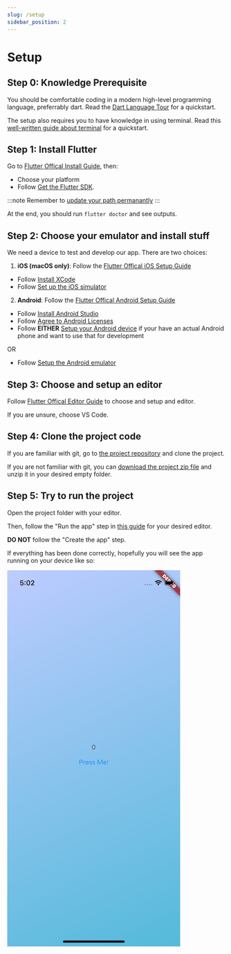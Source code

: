 ```yaml
---
slug: /setup
sidebar_position: 2
---
```


# Setup

## Step 0: Knowledge Prerequisite

You should be comfortable coding in a modern high-level programming language, preferrably dart.
Read the [Dart Language Tour](https://dart.dev/guides/language/language-tour) for a quickstart.

The setup also requires you to have knowledge in using terminal.
Read this [well-written guide about terminal](https://towardsdatascience.com/a-quick-guide-to-using-command-line-terminal-96815b97b955) for a quickstart.

## Step 1: Install Flutter

Go to [Flutter Offical Install Guide](https://docs.flutter.dev/get-started/install), then:
- Choose your platform
- Follow [Get the Flutter SDK](https://docs.flutter.dev/get-started/install/macos#get-sdk).

:::note
Remember to [update your path permanantly](https://docs.flutter.dev/get-started/install/macos#update-your-path)
:::

At the end, you should run `flutter doctor` and see outputs.

## Step 2: Choose your emulator and install stuff

We need a device to test and develop our app. There are two choices:

1. **iOS (macOS only)**: Follow the [Flutter Offical iOS Setup Guide](https://docs.flutter.dev/get-started/install/macos#ios-setup)
  - Follow [Install XCode](https://docs.flutter.dev/get-started/install/macos#install-xcode)
  - Follow [Set up the iOS simulator](https://docs.flutter.dev/get-started/install/macos#set-up-the-ios-simulator)

2. **Android**: Follow the [Flutter Offical Android Setup Guide](https://docs.flutter.dev/get-started/install/macos#android-setup)
  - Follow [Install Android Studio](https://docs.flutter.dev/get-started/install/macos#install-android-studio)
  - Follow [Agree to Android Licenses](https://docs.flutter.dev/get-started/install/macos#agree-to-android-licenses)
  - Follow **EITHER** [Setup your Android device](https://docs.flutter.dev/get-started/install/macos#set-up-your-android-device) if your have an actual Android phone and want to use that for development
  
  OR
  - Follow [Setup the Android emulator](https://docs.flutter.dev/get-started/install/macos#set-up-the-android-emulator)

## Step 3: Choose and setup an editor

Follow [Flutter Offical Editor Guide](https://docs.flutter.dev/get-started/editor) to choose and setup and editor.

If you are unsure, choose VS Code.

## Step 4: Clone the project code

If you are familiar with git, go to [the project repository](https://github.com/palo-it-hk/flutter-lunch-learn) and clone the project.

If you are not familiar with git, you can [download the project zip file](https://github.com/palo-it-hk/flutter-lunch-learn/archive/refs/heads/master.zip) and unzip it in your desired empty folder.

## Step 5: Try to run the project

Open the project folder with your editor.

Then, follow the "Run the app" step in [this guide](https://docs.flutter.dev/get-started/test-drive?tab=androidstudio) for your desired editor.

**DO NOT** follow the "Create the app" step.


If everything has been done correctly, hopefully you will see the app running on your device like so:

![Initial Screen](/img/docs/initial-screen.png)